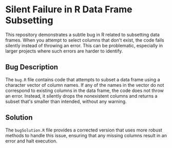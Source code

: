 # Silent Failure in R Data Frame Subsetting

This repository demonstrates a subtle bug in R related to subsetting data frames. When you attempt to select columns that don't exist, the code fails silently instead of throwing an error. This can be problematic, especially in larger projects where such errors are harder to identify.

## Bug Description
The `bug.R` file contains code that attempts to subset a data frame using a character vector of column names. If any of the names in the vector do not correspond to existing columns in the data frame, the code does not throw an error. Instead, it silently drops the nonexistent columns and returns a subset that's smaller than intended, without any warning.

## Solution
The `bugSolution.R` file provides a corrected version that uses more robust methods to handle this issue, ensuring that any missing columns result in an error and halt execution.